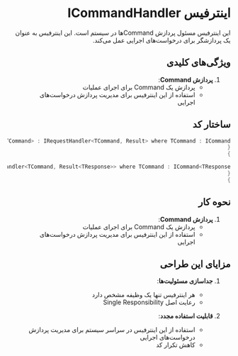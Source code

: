  <div dir="rtl">

# اینترفیس ICommandHandler

این اینترفیس مسئول پردازش Command‌ها در سیستم است. این اینترفیس به عنوان یک پردازشگر برای درخواست‌های اجرایی عمل می‌کند.

## ویژگی‌های کلیدی

1. **پردازش Command**:
   - پردازش یک Command برای اجرای عملیات
   - استفاده از این اینترفیس برای مدیریت پردازش درخواست‌های اجرایی

## ساختار کد

```csharp
public interface ICommandHandler<TCommand> : IRequestHandler<TCommand, Result> where TCommand : ICommand
{
}

public interface ICommandHandler<TCommand, TResponse> : IRequestHandler<TCommand, Result<TResponse>> where TCommand : ICommand<TResponse>
{
}
```

## نحوه کار

1. **پردازش Command**:
   - پردازش یک Command برای اجرای عملیات
   - استفاده از این اینترفیس برای مدیریت پردازش درخواست‌های اجرایی

## مزایای این طراحی

1. **جداسازی مسئولیت‌ها**:
   - هر اینترفیس تنها یک وظیفه مشخص دارد
   - رعایت اصل Single Responsibility

2. **قابلیت استفاده مجدد**:
   - استفاده از این اینترفیس در سراسر سیستم برای مدیریت پردازش درخواست‌های اجرایی
   - کاهش تکرار کد

</div>